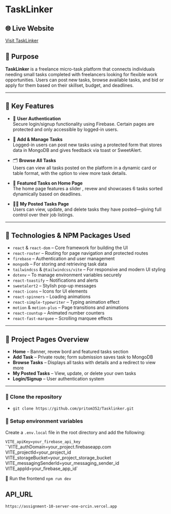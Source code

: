 # TaskLinker

## 🌐 Live Website

[Visit TaskLinker](https://assignment10-22f98.web.app/)

## 🎯 Purpose

**TaskLinker** is a freelance micro-task platform that connects individuals needing small tasks completed with freelancers looking for flexible work opportunities. Users can post new tasks, browse available tasks, and bid or apply for them based on their skillset, budget, and deadlines.

---

## 🚀 Key Features

- 🔐 **User Authentication**  
  Secure login/signup functionality using Firebase. Certain pages are protected and only accessible by logged-in users.

- 📌 **Add & Manage Tasks**  
  Logged-in users can post new tasks using a protected form that stores data in MongoDB and gives feedback via toast or SweetAlert.

- 🗂️ **Browse All Tasks**  
  Users can view all tasks posted on the platform in a dynamic card or table format, with the option to view more task details.

- 🧩 **Featured Tasks on Home Page**  
  The home page features a slider , revew and showcases 6 tasks sorted dynamically based on deadlines.

- 🧑‍💼 **My Posted Tasks Page**  
  Users can view, update, and delete tasks they have posted—giving full control over their job listings.

---

## 🧰 Technologies & NPM Packages Used

- `react` & `react-dom` – Core framework for building the UI
- `react-router` – Routing for page navigation and protected routes
- `firebase` – Authentication and user management
- `mongodb` – For storing and retrieving task data
- `tailwindcss` & `@tailwindcss/vite` – For responsive and modern UI styling
- `dotenv` – To manage environment variables securely
- `react-toastify` – Notifications and alerts
- `sweetalert2` – Stylish pop-up messages
- `react-icons` – Icons for UI elements
- `react-spinners` – Loading animations
- `react-simple-typewriter` – Typing animation effect
- `motion` & `motion-plus` – Page transitions and animations
- `react-countup` – Animated number counters
- `react-fast-marquee` – Scrolling marquee effects

---

## 📁 Project Pages Overview

- **Home** – Banner, revew bord and featured tasks section
- **Add Task** – Private route; form submission saves task to MongoDB
- **Browse Tasks** – Displays all tasks with details and a redirect to view more
- **My Posted Tasks** – View, update, or delete your own tasks
- **Login/Signup** – User authentication system

---

### 📂 Clone the repository

- `git clone https://github.com/pritom352/Tasklinker.git`

### 🔐 Setup environment variables

Create a `.env.local` file in the root directory and add the following:

`VITE_apiKey=your_firebase_api_key`
``VITE_authDomain=your_project.firebaseapp.com`
`VITE_projectId=your_project_id`
`VITE_storageBucket=your_project_storage_bucket`
`VITE_messagingSenderId=your_messaging_sender_id`
`VITE_appId=your_firebase_app_id`

🚀 Run the frontend
`npm run dev`

## API_URL

`https://assignment-10-server-one-orcin.vercel.app`
